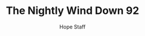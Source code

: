 ---
image: /assets/img/nwd/92_nwd_john_16_33_b.png
title: The Nightly Wind Down 92
number: 92
categories:
  - The Nightly Wind Down
author: Hope Staff
notes: The Nightly Wind Down 92
embed: >-
  EMBED_GOES_HERE
transcript: >-
  SOME LINES OF TEXT START HERE
---